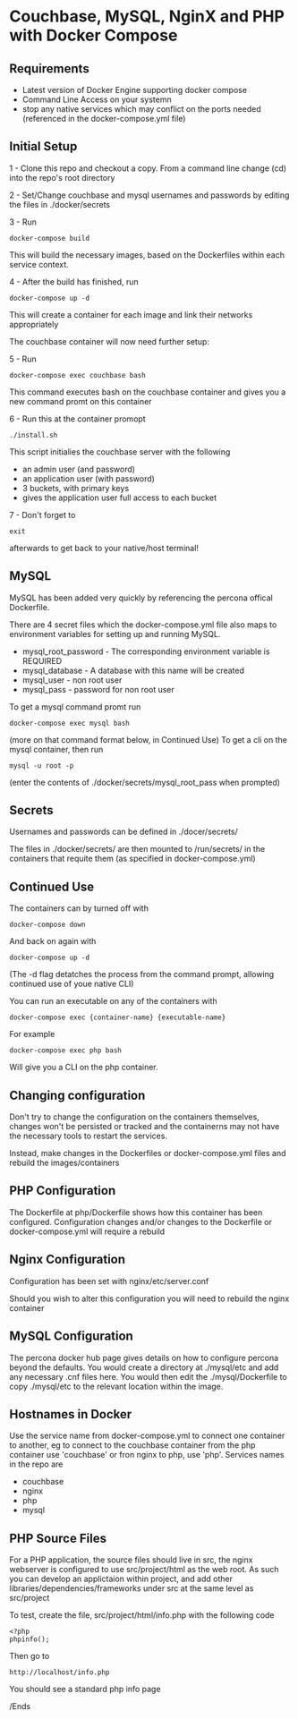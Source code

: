 Couchbase, MySQL, NginX and PHP with Docker Compose
==

Requirements
--

 * Latest version of Docker Engine supporting docker compose
 * Command Line Access on your systemn
 * stop any native services which may conflict on the ports needed (referenced in the docker-compose.yml file)

Initial Setup
--

1 -  Clone this repo and checkout a copy. From a command line change (cd) into the repo's root directory

2 - Set/Change couchbase and mysql usernames and passwords by editing the files in ./docker/secrets

3 - Run
    
    docker-compose build

This will build the necessary images, based on the Dockerfiles within each service context.

4 - After the build has finished, run

    docker-compose up -d

This will create a container for each image and link their networks appropriately

The couchbase container will now need further setup:

5 - Run

    docker-compose exec couchbase bash

This command executes bash on the couchbase container and gives you a new command promt on this container

6 - Run this at the container promopt

    ./install.sh

This script initialies the couchbase server with the following

 * an admin user (and password)
 * an application user (with password)
 * 3 buckets, with primary keys
 * gives the application user full access to each bucket
 
7 - Don't forget to

    exit
    
afterwards to get back to your native/host terminal! 

MySQL
--

MySQL has been added very quickly by referencing the percona offical Dockerfile.

There are 4 secret files which the docker-compose.yml file also maps to environment variables for setting up and running MySQL.

 * mysql_root_password - The corresponding environment variable is REQUIRED
 * mysql_database - A database with this name will be created
 * mysql_user - non root user
 * mysql_pass - password for non root user

To get a mysql command promt run

    docker-compose exec mysql bash

(more on that command format below, in Continued Use)
To get a cli on the mysql container, then run

    mysql -u root -p

(enter the contents of ./docker/secrets/mysql_root_pass when prompted)

Secrets
--

Usernames and passwords can be defined in ./docer/secrets/

The files in ./docker/secrets/ are then mounted to /run/secrets/ in the containers that requite them (as specified in docker-compose.yml)

Continued Use
--

The containers can by turned off with

    docker-compose down

And back on again with

    docker-compose up -d
    
(The -d flag detatches the process from the command prompt, allowing continued use of youe native CLI)

You can run an executable on any of the containers with

    docker-compose exec {container-name} {executable-name}

For example
    
    docker-compose exec php bash

Will give you a CLI on the php container.

Changing configuration
--

Don't try to change the configuration on the containers themselves, changes won't be persisted or tracked and the containerns may not have the necessary tools to restart the services.

Instead, make changes in the Dockerfiles or docker-compose.yml files and rebuild the images/containers

PHP Configuration
--

The Dockerfile at php/Dockerfile shows how this container has been configured. Configuration changes and/or changes to the Dockerfile or docker-compose.yml will require a rebuild

Nginx Configuration
--

Configuration has been set with nginx/etc/server.conf

Should you wish to alter this configuration you will need to rebuild the nginx container

MySQL Configuration
--

The percona docker hub page gives details on how to configure percona beyond the defaults. You would create a directory at ./mysql/etc and add any necessary .cnf files here. You would then edit the ./mysql/Dockerfile to copy ./mysql/etc to the relevant location within the image.

Hostnames in Docker
--

Use the service name from docker-compose.yml to connect one container to another, eg to connect to the couchbase container from the php container use 'couchbase' or fron nginx to php, use 'php'. Services names in the repo are

 * couchbase
 * nginx
 * php
 * mysql

PHP Source Files
--

For a PHP application, the source files should live in src, the nginx webserver is configured to use src/project/html as the web root. As such you can develop an applictaion within project, and add other libraries/dependencies/frameworks under src at the same level as src/project

To test, create the file, src/project/html/info.php with the following code

    <?php
    phpinfo();

Then go to

    http://localhost/info.php

You should see a standard php info page

/Ends
